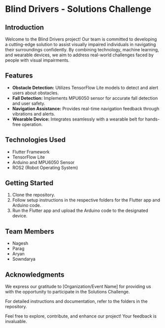 # Blind Drivers - Solutions Challenge

## Introduction
Welcome to the Blind Drivers project! Our team is committed to developing a cutting-edge solution to assist visually impaired individuals in navigating their surroundings confidently. By combining technology, machine learning, and wearable devices, we aim to address real-world challenges faced by people with visual impairments.

## Features
- **Obstacle Detection:** Utilizes TensorFlow Lite models to detect and alert users about obstacles.
- **Fall Detection:** Implements MPU6050 sensor for accurate fall detection and user safety.
- **Navigation Assistance:** Provides real-time navigation feedback through vibrations and alerts.
- **Wearable Device:** Integrates seamlessly with a wearable belt for hands-free operation.

## Technologies Used
- Flutter Framework
- TensorFlow Lite
- Arduino and MPU6050 Sensor
- ROS2 (Robot Operating System)

## Getting Started
1. Clone the repository.
2. Follow setup instructions in the respective folders for the Flutter app and Arduino code.
3. Run the Flutter app and upload the Arduino code to the designated device.

## Team Members
- Nagesh
- Parag
- Aryan
- Sowndarya

## Acknowledgments
We express our gratitude to [Organization/Event Name] for providing us with the opportunity to participate in the Solutions Challenge.

For detailed instructions and documentation, refer to the folders in the repository.

Feel free to explore, contribute, and enhance our project! Your feedback is invaluable.
